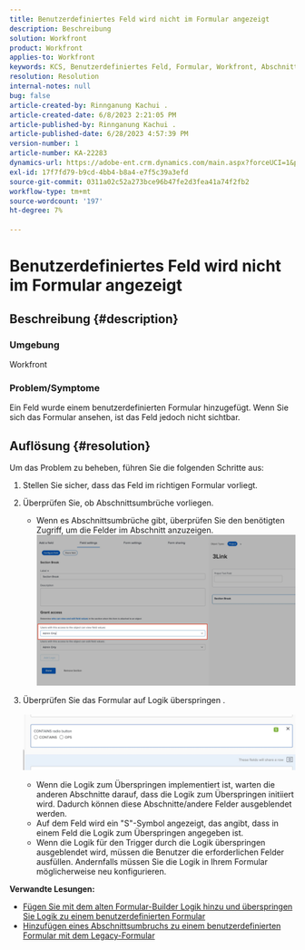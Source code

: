 ```yaml
---
title: Benutzerdefiniertes Feld wird nicht im Formular angezeigt
description: Beschreibung
solution: Workfront
product: Workfront
applies-to: Workfront
keywords: KCS, Benutzerdefiniertes Feld, Formular, Workfront, Abschnittsumbrüche, Formular-Builder, Logik überspringen
resolution: Resolution
internal-notes: null
bug: false
article-created-by: Rinnganung Kachui .
article-created-date: 6/8/2023 2:21:05 PM
article-published-by: Rinnganung Kachui .
article-published-date: 6/28/2023 4:57:39 PM
version-number: 1
article-number: KA-22283
dynamics-url: https://adobe-ent.crm.dynamics.com/main.aspx?forceUCI=1&pagetype=entityrecord&etn=knowledgearticle&id=193690ad-0706-ee11-8f6e-6045bd006793
exl-id: 17f7fd79-b9cd-4bb4-b8a4-e7f5c39a3efd
source-git-commit: 0311a02c52a273bce96b47fe2d3fea41a74f2fb2
workflow-type: tm+mt
source-wordcount: '197'
ht-degree: 7%

---
```


# Benutzerdefiniertes Feld wird nicht im Formular angezeigt

## Beschreibung {#description}


### <b>Umgebung</b>

Workfront

### <b>Problem/Symptome</b>

Ein Feld wurde einem benutzerdefinierten Formular hinzugefügt. Wenn Sie sich das Formular ansehen, ist das Feld jedoch nicht sichtbar.


## Auflösung {#resolution}


Um das Problem zu beheben, führen Sie die folgenden Schritte aus:

1. Stellen Sie sicher, dass das Feld im richtigen Formular vorliegt.
2. Überprüfen Sie, ob Abschnittsumbrüche vorliegen.

   - Wenn es Abschnittsumbrüche gibt, überprüfen Sie den benötigten Zugriff, um die Felder im Abschnitt anzuzeigen.                     ![](assets/f585c275-ad15-ee11-8f6e-6045bd006793.png)
3. Überprüfen Sie das Formular auf Logik überspringen .                                                                                                                                               ![](assets/6067dbce-ad15-ee11-8f6e-6045bd006793.png)
   - Wenn die Logik zum Überspringen implementiert ist, warten die anderen Abschnitte darauf, dass die Logik zum Überspringen initiiert wird. Dadurch können diese Abschnitte/andere Felder ausgeblendet werden.
   - Auf dem Feld wird ein &quot;S&quot;-Symbol angezeigt, das angibt, dass in einem Feld die Logik zum Überspringen angegeben ist.
   - Wenn die Logik für den Trigger durch die Logik überspringen ausgeblendet wird, müssen die Benutzer die erforderlichen Felder ausfüllen. Andernfalls müssen Sie die Logik in Ihrem Formular möglicherweise neu konfigurieren.


<b>Verwandte Lesungen:</b>

- [Fügen Sie mit dem alten Formular-Builder Logik hinzu und überspringen Sie Logik zu einem benutzerdefinierten Formular](https://experienceleague.adobe.com/docs/workfront/using/administration-and-setup/customize/custom-forms/custom-form-builder/use-the-custom-form-builder/display-or-skip-logic-custom-form.html)
- [Hinzufügen eines Abschnittsumbruchs zu einem benutzerdefinierten Formular mit dem Legacy-Formular](https://experienceleague.adobe.com/docs/workfront/using/administration-and-setup/customize/custom-forms/custom-form-builder/use-the-custom-form-builder/add-a-section-break-to-a-custom-form.htm)
